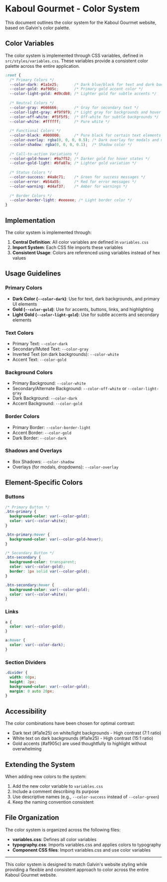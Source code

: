 # Kaboul Gourmet - Color System

This document outlines the color system for the Kaboul Gourmet website, based on Galvin's color palette.

## Color Variables

The color system is implemented through CSS variables, defined in `src/styles/variables.css`. These variables provide a consistent color palette across the entire application.

```css
:root {
  /* Primary Colors */
  --color-dark: #1a1e25;       /* Dark blue/black for text and dark backgrounds */
  --color-gold: #af905c;       /* Primary gold accent color */
  --color-light-gold: #d9cdb8; /* Lighter gold for subtle accents */
  
  /* Neutral Colors */
  --color-gray: #666666;       /* Gray for secondary text */
  --color-light-gray: #f9f9f9; /* Light gray for backgrounds and hover states */
  --color-off-white: #f5f5f5;  /* Off-white for subtle backgrounds */
  --color-white: #ffffff;      /* Pure white */
  
  /* Functional Colors */
  --color-black: #000000;      /* Pure black for certain text elements */
  --color-overlay: rgba(0, 0, 0, 0.5); /* Dark overlay for modals and menus */
  --color-shadow: rgba(0, 0, 0, 0.1);  /* Shadow color */
  
  /* Call-to-action Variations */
  --color-gold-hover: #9a7f52; /* Darker gold for hover states */
  --color-gold-light: #bfa87a; /* Lighter gold variation */
  
  /* Status Colors */
  --color-success: #4a8c71;    /* Green for success messages */
  --color-error: #b54a55;      /* Red for error messages */
  --color-warning: #d4af37;    /* Amber for warnings */
  
  /* Border Colors */
  --color-border-light: #eeeeee; /* Light border color */
}
```

## Implementation

The color system is implemented through:

1. **Central Definition**: All color variables are defined in `variables.css`
2. **Import System**: Each CSS file imports these variables
3. **Consistent Usage**: Colors are referenced using variables instead of hex values

## Usage Guidelines

### Primary Colors

- **Dark Color (`--color-dark`)**: Use for text, dark backgrounds, and primary UI elements
- **Gold (`--color-gold`)**: Use for accents, buttons, links, and highlighting
- **Light Gold (`--color-light-gold`)**: Use for subtle accents and secondary elements

### Text Colors

- Primary Text: `--color-dark`
- Secondary/Muted Text: `--color-gray`
- Inverted Text (on dark backgrounds): `--color-white`
- Accent Text: `--color-gold`

### Background Colors

- Primary Background: `--color-white`
- Secondary/Alternate Background: `--color-off-white` or `--color-light-gray`
- Dark Background: `--color-dark`
- Accent Background: `--color-gold`

### Border Colors

- Primary Border: `--color-border-light`
- Accent Border: `--color-gold`
- Dark Border: `--color-dark`

### Shadows and Overlays

- Box Shadows: `--color-shadow`
- Overlays (for modals, dropdowns): `--color-overlay`

## Element-Specific Colors

### Buttons

```css
/* Primary Button */
.btn-primary {
  background-color: var(--color-gold);
  color: var(--color-white);
}

.btn-primary:hover {
  background-color: var(--color-gold-hover);
}

/* Secondary Button */
.btn-secondary {
  background-color: transparent;
  color: var(--color-gold);
  border: 1px solid var(--color-gold);
}

.btn-secondary:hover {
  background-color: var(--color-gold);
  color: var(--color-white);
}
```

### Links

```css
a {
  color: var(--color-gold);
}

a:hover {
  color: var(--color-dark);
}
```

### Section Dividers

```css
.divider {
  width: 60px;
  height: 2px;
  background-color: var(--color-gold);
  margin: 0 auto 20px;
}
```

## Accessibility

The color combinations have been chosen for optimal contrast:

- Dark text (#1a1e25) on white/light backgrounds - High contrast (7:1 ratio)
- White text on dark backgrounds (#1a1e25) - High contrast (15:1 ratio)
- Gold accents (#af905c) are used thoughtfully to highlight without overwhelming

## Extending the System

When adding new colors to the system:

1. Add the new color variable to `variables.css`
2. Include a comment describing its purpose
3. Use descriptive names (e.g., `--color-success` instead of `--color-green`)
4. Keep the naming convention consistent

## File Organization

The color system is organized across the following files:

- **variables.css**: Defines all color variables
- **typography.css**: Imports variables.css and applies colors to typography
- **Component CSS files**: Import variables.css and use color variables

---

This color system is designed to match Galvin's website styling while providing a flexible and consistent approach to color across the entire Kaboul Gourmet website. 